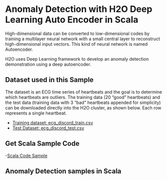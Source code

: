 # Anomaly Detection with H2O Deep Learning Auto Encoder in Scala #

High-dimensional data can be converted to low-dimensional codes by training a multilayer neural network with a small central layer to reconstruct high-dimensional input vectors. This kind of neural network is named Autoencoder.

H2O uses Deep Learning framework to develop an anomaly detection demonstration using a deep autoencoder. 

## Dataset used in this Sample ##

The dataset is an ECG time series of heartbeats and the goal is to determine which heartbeats are outliers. The training data (20 “good” heartbeats) and the test data (training data with 3 “bad” heartbeats appended for simplicity) can be downloaded directly into the H2O cluster, as shown below. Each row represents a single heartbeat.

 - [Training dataset: ecg_discord_train.csv](https://raw.githubusercontent.com/Avkash/mldl/master/data/ecg_discord_train.csv)
 - [Test Dataset: ecg_discord_test.csv](https://raw.githubusercontent.com/Avkash/mldl/master/data/ecg_discord_test.csv)

## Get Scala Sample Code ##
 -[Scala Code Sample]() 

## Anomaly Detection samples in Scala ##


